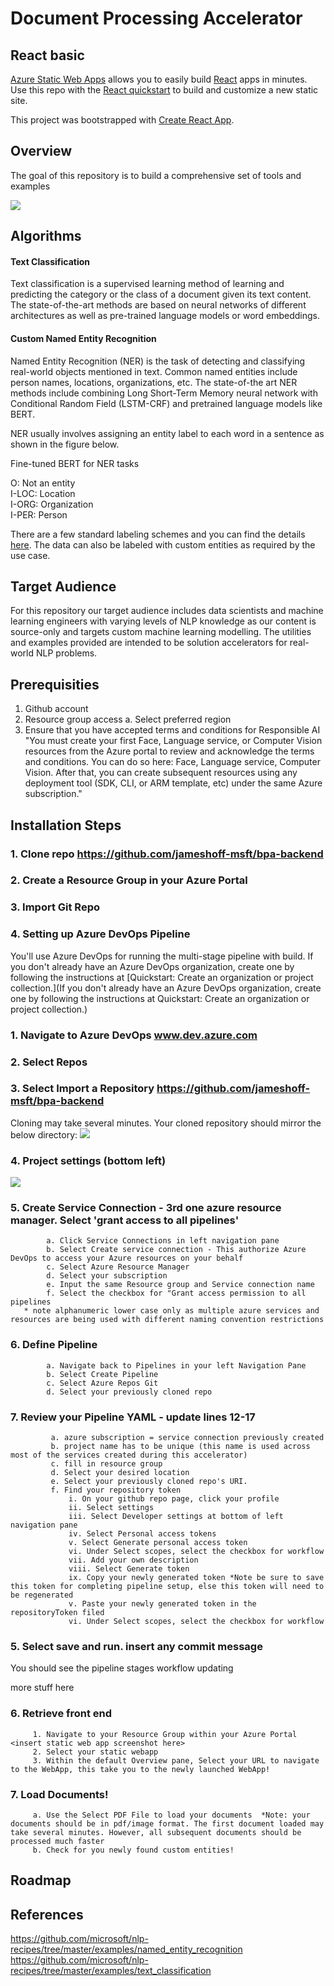 # Document Processing Accelerator

## React basic

[Azure Static Web Apps](https://docs.microsoft.com/azure/static-web-apps/overview) allows you to easily build [React](https://reactjs.org/) apps in minutes. Use this repo with the [React quickstart](https://docs.microsoft.com/azure/static-web-apps/getting-started?tabs=react) to build and customize a new static site.

This project was bootstrapped with [Create React App](https://github.com/facebook/create-react-app).

## Overview
The goal of this repository is to build a comprehensive set of tools and examples

<Insert screenshot of output here>

![](https://github.com/brandoncwn/staticwebappstarter/blob/main/Sample_Architecture1.png)

## Algorithms
#### Text Classification
Text classification is a supervised learning method of learning and predicting the category or the class of a document given its text content. The state-of-the-art methods are based on neural networks of different architectures as well as pre-trained language models or word embeddings.
#### Custom Named Entity Recognition
Named Entity Recognition (NER) is the task of detecting and classifying real-world objects mentioned in text. Common named entities include person names, locations, organizations, etc. The state-of-the art NER methods include combining Long Short-Term Memory neural network with Conditional Random Field (LSTM-CRF) and pretrained language models like BERT.

NER usually involves assigning an entity label to each word in a sentence as shown in the figure below.

 Fine-tuned BERT for NER tasks

O: Not an entity  
I-LOC: Location  
I-ORG: Organization  
I-PER: Person  

There are a few standard labeling schemes and you can find the details [here](http://cs229.stanford.edu/proj2005/KrishnanGanapathy-NamedEntityRecognition.pdf). The data can also be labeled with custom entities as required by the use case.
## Target Audience
For this repository our target audience includes data scientists and machine learning engineers with varying levels of NLP knowledge as our content is source-only and targets custom machine learning modelling. The utilities and examples provided are intended to be solution accelerators for real-world NLP problems.

## Prerequisities
1. Github account
2. Resource group access
    a. Select preferred region
3. Ensure that you have accepted terms and conditions for Responsible AI
 "You must create your first Face, Language service, or Computer Vision resources from the Azure portal to review and acknowledge the terms and conditions. You can do so here: Face, Language service, Computer Vision. After that, you can create subsequent resources using any deployment tool (SDK, CLI, or ARM template, etc) under the same Azure subscription."

## Installation Steps
### 1. Clone repo https://github.com/jameshoff-msft/bpa-backend
### 2. Create a Resource Group in your Azure Portal
### 3. Import Git Repo
### 4. Setting up Azure DevOps Pipeline
You'll use Azure DevOps for running the multi-stage pipeline with build. If you don't already have an Azure DevOps organization, create one by following the instructions at [Quickstart: Create an organization or project collection.](If you don't already have an Azure DevOps organization, create one by following the instructions at Quickstart: Create an organization or project collection.)
###     1. Navigate to Azure DevOps www.dev.azure.com
###     2. Select Repos
###     3. Select Import a Repository https://github.com/jameshoff-msft/bpa-backend
 Cloning may take several minutes. Your cloned repository should mirror the below directory:
 ![](https://github.com/brandoncwn/staticwebappstarter/blob/main/cloned_repository.png)
###     4. Project settings (bottom left)
 ![](https://github.com/brandoncwn/staticwebappstarter/blob/main/project_settings.png)
###     5. Create Service Connection - 3rd one azure resource manager. Select 'grant access to all pipelines'
            a. Click Service Connections in left navigation pane
            b. Select Create service connection - This authorize Azure DevOps to access your Azure resources on your behalf
            c. Select Azure Resource Manager
            d. Select your subscription
            e. Input the same Resource group and Service connection name 
            f. Select the checkbox for "Grant access permission to all pipelines
       * note alphanumeric lower case only as multiple azure services and resources are being used with different naming convention restrictions
###     6. Define Pipeline
            a. Navigate back to Pipelines in your left Navigation Pane
            b. Select Create Pipeline
            c. Select Azure Repos Git
            d. Select your previously cloned repo
###     7. Review your Pipeline YAML - update lines 12-17
             a. azure subscription = service connection previously created
             b. project name has to be unique (this name is used across most of the services created during this accelerator)
             c. fill in resource group
             d. Select your desired location
             e. Select your previously cloned repo's URI.
             f. Find your repository token
                 i. On your github repo page, click your profile
                 ii. Select settings
                 iii. Select Developer settings at bottom of left navigation pane
                 iv. Select Personal access tokens
                 v. Select Generate personal access token
                 vi. Under Select scopes, select the checkbox for workflow
                 vii. Add your own description
                 viii. Select Generate token
                 ix. Copy your newly generated token *Note be sure to save this token for completing pipeline setup, else this token will need to be regenerated
                 v. Paste your newly generated token in the repositoryToken filed
                 vi. Under Select scopes, select the checkbox for workflow               

### 5. Select save and run. insert any commit message
 You should see the pipeline stages workflow updating
 
 more stuff here
 
 ### 6. Retrieve front end
         1. Navigate to your Resource Group within your Azure Portal <insert static web app screenshot here>
         2. Select your static webapp
         3. Within the default Overview pane, Select your URL to navigate to the WebApp, this take you to the newly launched WebApp!
 
 ### 7. Load Documents!
         a. Use the Select PDF File to load your documents  *Note: your documents should be in pdf/image format. The first document loaded may take several minutes. However, all subsequent documents should be processed much faster
         b. Check for you newly found custom entities!
 



## Roadmap

## References
https://github.com/microsoft/nlp-recipes/tree/master/examples/named_entity_recognition
https://github.com/microsoft/nlp-recipes/tree/master/examples/text_classification
